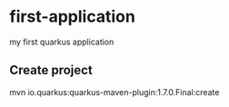 # first-application
my first quarkus application
## Create project
mvn io.quarkus:quarkus-maven-plugin:1.7.0.Final:create
